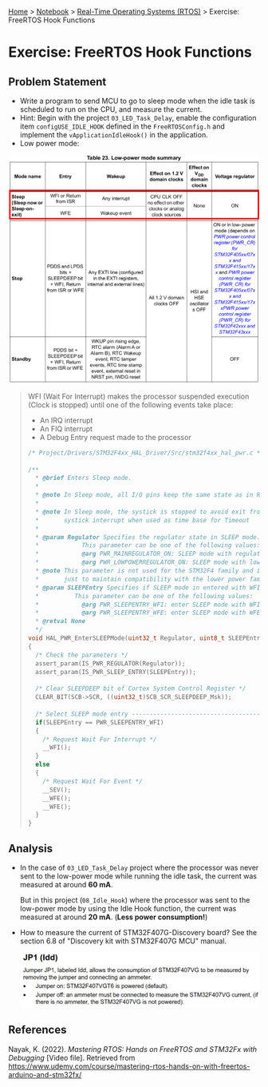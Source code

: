 <a href="../../">Home</a> > <a href="../notebook">Notebook</a> >  <a href="./">Real-Time Operating Systems (RTOS)</a> > Exercise: FreeRTOS Hook Functions

# Exercise: FreeRTOS Hook Functions



## Problem Statement

* Write a program to send MCU to go to sleep mode when the idle task is scheduled to run on the CPU, and measure the current.
* Hint: Begin with the project `03_LED_Task_Delay`, enable the configuration item `configUSE_IDLE_HOOK` defined in the `FreeRTOSConfig.h` and implement the `vApplicationIdleHook()` in the application.
* Low power mode:



<img src="./img/stm32f407xx-low-power-mode-summary.png" alt="stm32f407xx-low-power-mode-summary" width="800">

> WFI (Wait For Interrupt) makes the processor suspended execution (Clock is stopped) until one of the following events take place:
>
> * An IRQ interrupt
> * An FIQ interrupt
> * A Debug Entry request made to the processor
>
> ```c
> /* Project/Drivers/STM32F4xx_HAL_Driver/Src/stm32f4xx_hal_pwr.c */
> 
> /**
>   * @brief Enters Sleep mode.
>   *   
>   * @note In Sleep mode, all I/O pins keep the same state as in Run mode.
>   * 
>   * @note In Sleep mode, the systick is stopped to avoid exit from this mode with
>   *       systick interrupt when used as time base for Timeout 
>   *                
>   * @param Regulator Specifies the regulator state in SLEEP mode.
>   *            This parameter can be one of the following values:
>   *            @arg PWR_MAINREGULATOR_ON: SLEEP mode with regulator ON
>   *            @arg PWR_LOWPOWERREGULATOR_ON: SLEEP mode with low power regulator ON
>   * @note This parameter is not used for the STM32F4 family and is kept as parameter
>   *       just to maintain compatibility with the lower power families.
>   * @param SLEEPEntry Specifies if SLEEP mode in entered with WFI or WFE instruction.
>   *          This parameter can be one of the following values:
>   *            @arg PWR_SLEEPENTRY_WFI: enter SLEEP mode with WFI instruction
>   *            @arg PWR_SLEEPENTRY_WFE: enter SLEEP mode with WFE instruction
>   * @retval None
>   */
> void HAL_PWR_EnterSLEEPMode(uint32_t Regulator, uint8_t SLEEPEntry)
> {
>   /* Check the parameters */
>   assert_param(IS_PWR_REGULATOR(Regulator));
>   assert_param(IS_PWR_SLEEP_ENTRY(SLEEPEntry));
> 
>   /* Clear SLEEPDEEP bit of Cortex System Control Register */
>   CLEAR_BIT(SCB->SCR, ((uint32_t)SCB_SCR_SLEEPDEEP_Msk));
> 
>   /* Select SLEEP mode entry -------------------------------------------------*/
>   if(SLEEPEntry == PWR_SLEEPENTRY_WFI)
>   {   
>     /* Request Wait For Interrupt */
>     __WFI();
>   }
>   else
>   {
>     /* Request Wait For Event */
>     __SEV();
>     __WFE();
>     __WFE();
>   }
> }
> ```



## Analysis

* In the case of `03_LED_Task_Delay` project where the processor was never sent to the low-power mode while running the idle task, the current was measured at around **60 mA**.

  But in this project (`08_Idle_Hook`) where the processor was sent to the low-power mode by using the Idle Hook function, the current was measured at around **20 mA**. (**Less power consumption!**)

* How to measure the current of STM32F407G-Discovery board? See the section 6.8 of "Discovery kit with STM32F407G MCU" manual.

  

  <img src="./img/stm32f407g-discovery-board-jp1-ldd.png" alt="stm32f407g-discovery-board-jp1-ldd" width="800">







## References

Nayak, K. (2022). *Mastering RTOS: Hands on FreeRTOS and STM32Fx with Debugging* [Video file]. Retrieved from https://www.udemy.com/course/mastering-rtos-hands-on-with-freertos-arduino-and-stm32fx/

